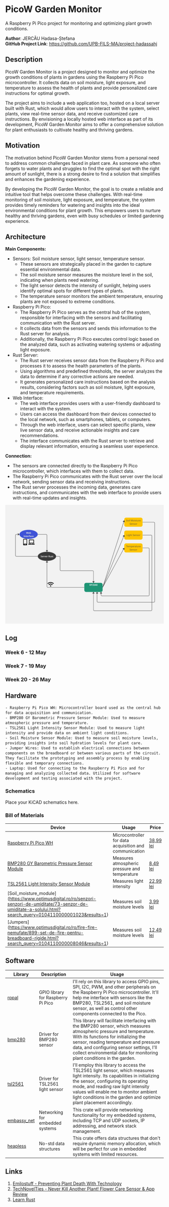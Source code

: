 # PicoW Garden Monitor
 A Raspberry Pi Pico project for monitoring and optimizing plant growth conditions.

**Author**: JERCĂU Hadasa-Ștefana \
**GitHub Project Link**: https://github.com/UPB-FILS-MA/project-hadassahj

## Description

PicoW Garden Monitor is a project designed to monitor and optimize the growth conditions of plants in gardens using the Raspberry Pi Pico microcontroller. It collects data on soil moisture, light exposure, and temperature to assess the health of plants and provide personalized care instructions for optimal growth. 

The project aims to include a web application too, hosted on a local server built with Rust, which would allow users to interact with the system, select plants, view real-time sensor data, and receive customized care instructions. By envisioning a locally hosted web interface as part of its development, PicoW Garden Monitor aims to offer a comprehensive solution for plant enthusiasts to cultivate healthy and thriving gardens.

## Motivation

The motivation behind PicoW Garden Monitor stems from a personal need to address common challenges faced in plant care. As someone who often forgets to water plants and struggles to find the optimal spot with the right amount of sunlight, there is a strong desire to find a solution that simplifies and enhances the gardening experience.

By developing the PicoW Garden Monitor, the goal is to create a reliable and intuitive tool that helps overcome these challenges. With real-time monitoring of soil moisture, light exposure, and temperature, the system provides timely reminders for watering and insights into the ideal environmental conditions for plant growth. This empowers users to nurture healthy and thriving gardens, even with busy schedules or limited gardening experience.

## Architecture 

**Main Components:**
* Sensors: Soil moisture sensor, light sensor, temperature sensor.
    - These sensors are strategically placed in the garden to capture essential environmental data.
    - The soil moisture sensor measures the moisture level in the soil, indicating when plants need watering.
    - The light sensor detects the intensity of sunlight, helping users identify optimal spots for different types of plants.
    - The temperature sensor monitors the ambient temperature, ensuring plants are not exposed to extreme conditions.
* Raspberry Pi Pico:
    - The Raspberry Pi Pico serves as the central hub of the system, responsible for interfacing with the sensors and facilitating communication with the Rust server.
    - It collects data from the sensors and sends this information to the Rust server for analysis.
    - Additionally, the Raspberry Pi Pico executes control logic based on the analyzed data, such as activating watering systems or adjusting light exposure.
* Rust Server:
    - The Rust server receives sensor data from the Raspberry Pi Pico and processes it to assess the health parameters of the plants.
    - Using algorithms and predefined thresholds, the server analyzes the data to determine if any corrective actions are needed.
    - It generates personalized care instructions based on the analysis results, considering factors such as soil moisture, light exposure, and temperature requirements.
* Web Interface:
    - The web interface provides users with a user-friendly dashboard to interact with the system.
    - Users can access the dashboard from their devices connected to the local network, such as smartphones, tablets, or computers.
    - Through the web interface, users can select specific plants, view live sensor data, and receive actionable insights and care recommendations.
    - The interface communicates with the Rust server to retrieve and display relevant information, ensuring a seamless user experience.
    
**Connection:**
* The sensors are connected directly to the Raspberry Pi Pico microcontroller, which interfaces with them to collect data.
* The Raspberry Pi Pico communicates with the Rust server over the local network, sending sensor data and receiving instructions.
* The Rust server processes the incoming data, generates care instructions, and communicates with the web interface to provide users with real-time updates and insights.



![Project Diagram](Diagram.jpg)

## Log

<!-- write every week your progress here -->

### Week 6 - 12 May

### Week 7 - 19 May

### Week 20 - 26 May

## Hardware

    - Raspberry Pi Pico WH: Microcontroller board used as the central hub for data acquisition and communication.
    - BMP280 GY Barometric Pressure Sensor Module: Used to measure atmospheric pressure and temperature.
    - TSL2561 Light Intensity Sensor Module: Used to measure light intensity and provide data on ambient light conditions.
    - Soil Moisture Sensor Module: Used to measure soil moisture levels, providing insights into soil hydration levels for plant care.
    - Jumper Wires: Used to establish electrical connections between components on the breadboard or between various parts of the circuit. They facilitate the prototyping and assembly process by enabling flexible and temporary connections.
    - Laptop: Used for connecting to the Raspberry Pi Pico and for managing and analyzing collected data. Utilized for software development and testing associated with the project.

### Schematics

Place your KiCAD schematics here.

### Bill of Materials

| Device | Usage | Price |
|--------|-------|-------|
| [Raspberry Pi Pico WH](https://www.optimusdigital.ro/ro/placi-raspberry-pi/12395-raspberry-pi-pico-wh.html?search_query=0104110000089595&results=1) | Microcontroller for data acquisition and communication | [38,99 lei](https://www.optimusdigital.ro/ro/placi-raspberry-pi/12395-raspberry-pi-pico-wh.html?search_query=0104110000089595&results=1) |
| [BMP280 GY Barometric Pressure Sensor Module](https://www.optimusdigital.ro/ro/senzori-senzori-de-presiune/1666-modul-senzor-de-presiune-barometric-bmp280.html?search_query=0104110000016300&results=1) | Measures atmospheric pressure and temperature | [8,49 lei](https://www.optimusdigital.ro/ro/senzori-senzori-de-presiune/1666-modul-senzor-de-presiune-barometric-bmp280.html?search_query=0104110000016300&results=1) |
| [TSL2561 Light Intensity Sensor Module](https://www.optimusdigital.ro/ro/senzori-senzori-optici/137-senzor-de-intensitate-a-luminii.html?search_query=0104110000000590&results=1) | Measures light intensity | [22,99 lei](https://www.optimusdigital.ro/ro/senzori-senzori-optici/137-senzor-de-intensitate-a-luminii.html?search_query=0104110000000590&results=1) |
| [Soil_moisture_module] (https://www.optimusdigital.ro/ro/senzori-senzori-de-umiditate/73-senzor-de-umiditate-a-solului.html?search_query=0104110000001023&results=1) | Measures soil moisture levels | [3,99 lei](https://www.optimusdigital.ro/ro/senzori-senzori-de-umiditate/73-senzor-de-umiditate-a-solului.html?search_query=0104110000001023&results=1) |
| [Jumpers] (https://www.optimusdigital.ro/ro/fire-fire-nemufate/899-set-de-fire-pentru-breadboard-rigide.html?search_query=0104110000008046&results=1) | Measures soil moisture levels | [12,49 lei](https://www.optimusdigital.ro/ro/fire-fire-nemufate/899-set-de-fire-pentru-breadboard-rigide.html?search_query=0104110000008046&results=1) |

## Software

| Library | Description | Usage |
|---------|-------------|-------|
| [rppal](https://crates.io/crates/rppal) | GPIO library for Raspberry Pi Pico | I'll rely on this library to access GPIO pins, SPI, I2C, PWM, and other peripherals on the Raspberry Pi Pico microcontroller. It'll help me interface with sensors like the BMP280, TSL2561, and soil moisture sensor, as well as control other components connected to the Pico. |
| [bmp280](https://crates.io/crates/bmp280) | Driver for BMP280 sensor | This library will facilitate interfacing with the BMP280 sensor, which measures atmospheric pressure and temperature. With its functions for initializing the sensor, reading temperature and pressure data, and configuring sensor settings, I'll collect environmental data for monitoring plant conditions in the garden. |
| [tsl2561](https://crates.io/crates/tsl2561) | Driver for TSL2561 light sensor | I'll employ this library to access the TSL2561 light sensor, which measures light intensity. Its capabilities in initializing the sensor, configuring its operating mode, and reading raw light intensity values will enable me to monitor ambient light conditions in the garden and optimize plant placement accordingly. |
| [embassy_net](https://crates.io/crates/embassy_net) | Networking for embedded systems | This crate will provide networking functionality for my embedded systems, including TCP and UDP sockets, IP addressing, and network stack management. |
| [heapless](https://crates.io/crates/heapless) | No-std data structures | This crate offers data structures that don't require dynamic memory allocation, which will be perfect for use in embedded systems with limited resources. |

## Links

1. [Emilostuff - Preventing Plant Death With Technology ](https://www.youtube.com/watch?v=9Fx9zQJe3H4&t=493s)
2. [TechNovelTies - Never Kill Another Plant! Flower Care Sensor & App Review](https://www.youtube.com/watch?v=_47GMmjb1Ik)
3. [Learn Rust](https://www.rust-lang.org/learn)

